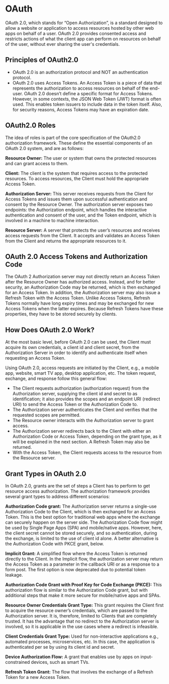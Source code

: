 # OAuth

OAuth 2.0, which stands for “Open Authorization”, is a standard designed to allow a website or application to access resources hosted by other web apps on behalf of a user. OAuth 2.0 provides consented access and restricts actions of what the client app can perform on resources on behalf of the user, without ever sharing the user's credentials.

## Principles of OAuth2.0
- OAuth 2.0 is an authorization protocol and NOT an authentication protocol. 
- OAuth 2.0 uses Access Tokens. An Access Token is a piece of data that represents the authorization to access resources on behalf of the end-user. OAuth 2.0 doesn’t define a specific format for Access Tokens. However, in some contexts, the JSON Web Token (JWT) format is often used. This enables token issuers to include data in the token itself. Also, for security reasons, Access Tokens may have an expiration date.

## OAuth2.0 Roles
The idea of roles is part of the core specification of the OAuth2.0 authorization framework. These define the essential components of an OAuth 2.0 system, and are as follows:  

**Resource Owner:** The user or system that owns the protected resources and can grant access to them.

**Client:** The client is the system that requires access to the protected resources. To access resources, the Client must hold the appropriate Access Token.

**Authorization Server:** This server receives requests from the Client for Access Tokens and issues them upon successful authentication and consent by the Resource Owner. The authorization server exposes two endpoints: the Authorization endpoint, which handles the interactive authentication and consent of the user, and the Token endpoint, which is involved in a machine to machine interaction.

**Resource Server:** A server that protects the user’s resources and receives access requests from the Client. It accepts and validates an Access Token from the Client and returns the appropriate resources to it.

## OAuth 2.0 Access Tokens and Authorization Code
The OAuth 2 Authorization server may not directly return an Access Token after the Resource Owner has authorized access. Instead, and for better security, an Authorization Code may be returned, which is then exchanged for an Access Token.  In addition, the Authorization server may also issue a Refresh Token with the Access Token. Unlike Access Tokens, Refresh Tokens normally have long expiry times and may be exchanged for new Access Tokens when the latter expires. Because Refresh Tokens have these properties, they have to be stored securely by clients.

## How Does OAuth 2.0 Work?
At the most basic level, before OAuth 2.0 can be used, the Client must acquire its own credentials, a client id and client secret, from the Authorization Server in order to identify and authenticate itself when requesting an Access Token. 

Using OAuth 2.0, access requests are initiated by the Client, e.g., a mobile app, website, smart TV app, desktop application, etc. The token request, exchange, and response follow this general flow:

- The Client requests authorization (authorization request) from the Authorization server, supplying the client id and secret to as identification; it also provides the scopes and an endpoint URI (redirect URI) to send the Access Token or the Authorization Code to.
- The Authorization server authenticates the Client and verifies that the requested scopes are permitted. 
- The Resource owner interacts with the Authorization server to grant access.
- The Authorization server redirects back to the Client with either an Authorization Code or Access Token, depending on the grant type, as it will be explained in the next section. A Refresh Token may also be returned.
- With the Access Token, the Client requests access to the resource from the Resource server.

## Grant Types in OAuth 2.0
In OAuth 2.0, grants are the set of steps a Client has to perform to get resource access authorization. The authorization framework provides several grant types to address different scenarios:

**Authorization Code grant:** The Authorization server returns a single-use Authorization Code to the Client, which is then exchanged for an Access Token. This is the best option for traditional web apps where the exchange can securely happen on the server side. The Authorization Code flow might be used by Single Page Apps (SPA) and mobile/native apps. However, here, the client secret cannot be stored securely, and so authentication, during the exchange, is limited to the use of client id alone. A better alternative is the Authorization Code with PKCE grant, below.  

**Implicit Grant:** A simplified flow where the Access Token is returned directly to the Client. In the Implicit flow, the authorization server may return the Access Token as a parameter in the callback URI or as a response to a form post. The first option is now deprecated due to potential token leakage.

**Authorization Code Grant with Proof Key for Code Exchange (PKCE):** This authorization flow is similar to the Authorization Code grant, but with additional steps that make it more secure for mobile/native apps and SPAs.

**Resource Owner Credentials Grant Type:** This grant requires the Client first to acquire the resource owner’s credentials, which are passed to the Authorization server. It is, therefore, limited to Clients that are completely trusted. It has the advantage that no redirect to the Authorization server is involved, so it is applicable in the use cases where a redirect is infeasible.

**Client Credentials Grant Type:** Used for non-interactive applications e.g., automated processes, microservices, etc. In this case, the application is authenticated per se by using its client id and secret.

**Device Authorization Flow:** A grant that enables use by apps on input-constrained devices, such as smart TVs.

**Refresh Token Grant:** The flow that involves the exchange of a Refresh Token for a new Access Token.